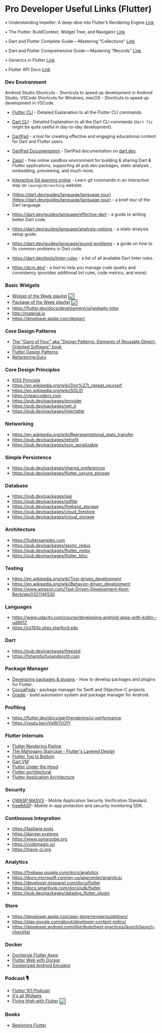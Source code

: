 # Pro Developer Useful Links (Flutter)

• Understanding Impeller: A deep-dive into Flutter’s Rendering Engine
[Link](https://tomicriedel.medium.com/understanding-impeller-a-deep-dive-into-flutters-rendering-engine-ba96db0c9614)

• The Flutter: BuildContext, Widget Tree, and Navigator 
[Link](https://medium.com/@prabhanu/the-flutter-buildcontext-widget-tree-and-navigator-5c384995ddbb)

• Dart and Flutter Complete Guide — Mastering “Collections” 
[Link](https://flutterline.com/dart-and-flutter-mastering-collections-1f0e165325b0)

• Dart and Flutter Comprehensive Guide — Mastering “Records” 
[Link](https://flutterline.com/dart-and-flutter-mastering-records-bf30c458eb5c)

• Generics in Flutter 
[Link](https://medium.com/@smmohamedsuhail/generics-in-flutter-6f60ac178106)

• Flutter API Docs 
[Link](https://api.flutter.dev)



### Dev Environment

Android Studio Shortcuts - Shortcuts to speed up development in Android Studio.
VSCode Shortcuts for Windows, macOS - Shortcuts to speed up development in VSCode.

* [Flutter CLI](https://docs.flutter.dev/reference/flutter-cli) - Detailed Explanation to all the Flutter CLI commands.
* [Dart CLI](https://dart.dev/tools/dart-tool) - Detailed Explanation to all the Dart CLI commands (`dart fix` might be quite useful in day-to-day development).
* [DartPad](https://dartpad.dev/) - a tool for creating effective and engaging educational content for Dart and Flutter users.
* [DartPad Documentation](https://dart.dev/tools/dartpad) - DartPad documentation on [dart.dev](https://dart.dev).
* [Zapp!](https://zapp.run) - free online sandbox environment for building & sharing Dart & Flutter applications, supporting all pub.dev packages, static analysis , embedding, previewing, and much more.
* [Interactive Git learning online](https://learngitbranching.js.org) - Learn git commands in an interactive way on `learngitbranching` website.


* [https://dart.dev/guides/language/language-tour](https://dart.dev/guides/language/language-tour) - a brief tour of the Dart language.
* https://dart.dev/guides/language/effective-dart - a guide to writing better Dart code.
* https://dart.dev/guides/language/analysis-options - a static analysis setup guide.
* https://dart.dev/guides/language/sound-problems - a guide on how to fix common problems in Dart code.
* https://dart.dev/tools/linter-rules - a list of all available Dart linter rules.
* https://dcm.dev/ - a tool to help you manage code quality and consistency (provides additional lint rules, code metrics, and more).

### Basic Widgets

* [Widget of the Week playlist](https://youtube.com/playlist?list=PLjxrf2q8roU23XGwz3Km7sQZFTdB996iG)  <a href="" target="blank"><img align="center" src="https://www.svgrepo.com/show/13671/youtube.svg" alt="harsh8088" height="20" width="20" /></a>
* [Package of the Week playlist](https://youtube.com/playlist?list=PLjxrf2q8roU1quF6ny8oFHJ2gBdrYN_AK)  <a href="" target="blank"><img align="center" src="https://www.svgrepo.com/show/13671/youtube.svg" alt="harsh8088" height="20" width="20" /></a>
* https://flutter.dev/docs/development/ui/widgets-intro
* http://material.io
* https://developer.apple.com/design/

### Core Design Patterns

* [The "Gang of Four" aka "Design Patterns: Elements of Reusable Object-Oriented Software" book](https://en.wikipedia.org/wiki/Design_Patterns)
* [Flutter Design Patterns](https://flutterdesignpatterns.com)
* [Refactoring.Guru](https://refactoring.guru/design-patterns)

### Core Design Principles

* [KISS Principle](https://en.wikipedia.org/wiki/KISS_principle)
* https://en.wikipedia.org/wiki/Don%27t_repeat_yourself
* https://en.wikipedia.org/wiki/SOLID
* https://cleancoders.com
* https://pub.dev/packages/provider
* https://pub.dev/packages/get_it
* https://pub.dev/packages/injectable

### Networking

* https://en.wikipedia.org/wiki/Representational_state_transfer
* https://pub.dev/packages/retrofit
* https://pub.dev/packages/json_serializable

### Simple Persistence

* https://pub.dev/packages/shared_preferences
* https://pub.dev/packages/flutter_secure_storage

### Database

* https://pub.dev/packages/isar
* https://pub.dev/packages/sqflite
* https://pub.dev/packages/firebase_storage
* https://pub.dev/packages/cloud_firestore
* https://pub.dev/packages/icloud_storage

### Architecture

* https://fluttersamples.com
* https://pub.dev/packages/async_redux
* https://pub.dev/packages/flutter_mobx
* https://pub.dev/packages/flutter_bloc

### Testing

* https://en.wikipedia.org/wiki/Test-driven_development
* https://en.wikipedia.org/wiki/Behavior-driven_development
* https://www.amazon.com/Test-Driven-Development-Kent-Beck/dp/0321146530

### Languages

* https://www.udacity.com/course/developing-android-apps-with-kotlin--ud9012
* https://cs193p.sites.stanford.edu

### Dart

* https://pub.dev/packages/freezed
* https://fsharpforfunandprofit.com

### Package Manager

* [Developing packages & plugins](https://flutter.dev/docs/development/packages-and-plugins/developing-packages) - How to develop packages and plugins for Flutter.
* [CocoaPods](https://cocoapods.org/) - package manager for Swift and Objective-C projects.
* [Gradle](https://docs.gradle.org/current/userguide/userguide.html) - build automation system and package manager for Android.

### Profiling

* https://flutter.dev/docs/perf/rendering/ui-performance
* https://youtu.be/vVg9It7cOfY

### Flutter Internals

* [Flutter Rendering Pipline](https://youtu.be/UUfXWzp0-DU)
* [The Mahogany Staircase - Flutter's Layered Design](https://youtu.be/dkyY9WCGMi0)
* [Flutter Top to Bottom](http://www.cs.cmu.edu/~bam/uicourse/830spring20/05-830-2020-03-23-Lecture-10-Flutter.mp4)
* [Dart VM](https://mrale.ph/dartvm/)
* [Flutter Under the Hood](https://surf.dev/flutter-under-the-hood/)
* [Flutter architectural](https://docs.flutter.dev/resources/architectural-overview)
* [Flutter Application Architecture](https://surf.dev/flutter-architecture-guide/)

### Security

* [OWASP MASVS](https://owasp.org/www-project-mobile-app-security/) - Mobile Application Security Verification Standard.
* [freeRASP](https://pub.dev/packages/freerasp)- Mobile in-app protection and security monitoring SDK.

### Continuous Integration

* https://fastlane.tools
* https://danger.systems
* https://www.sonarqube.org
* https://codemagic.io/
* https://travis-ci.org

### Analytics

* https://firebase.google.com/docs/analytics
* https://docs.microsoft.com/en-us/appcenter/analytics/
* https://developer.mixpanel.com/docs/flutter
* https://docs.smartlook.com/docs/sdk/flutter
* https://pub.dev/packages/datadog_flutter_plugin

### Store

* https://developer.apple.com/app-store/review/guidelines/
* https://play.google.com/about/developer-content-policy/
* https://developer.android.com/distribute/best-practices/launch/launch-checklist

### Docker

* [Dockerize Flutter Apps](https://blog.codemagic.io/how-to-dockerize-flutter-apps/)
* [Flutter Web with Docker](https://medium.com/@codemax120/flutter-web-with-docker-06cee1839adb)
* [Dockerized Android Emulator](https://pspdfkit.com/blog/2023/run-flutter-on-dockerized-android-emulator/)
  
### Podcast 🎙️

* [Flutter 101 Podcast](https://flutter101.dev)
* [It's all Widgets](https://itsallwidgets.com/podcast)
* [Flying High with Flutter](https://www.youtube.com/watch?v=zknqsZ9c7cI) <a href="" target="blank"><img align="center" src="https://www.svgrepo.com/show/13671/youtube.svg" alt="harsh8088" height="20" width="20" /></a>


### Books

* [Beginning Flutter](https://digilib.stekom.ac.id/assets/dokumen/ebook/feb_3872ce7467cbdc7beedfcdc12b2b607b0ba36429_1649057575.pdf)
